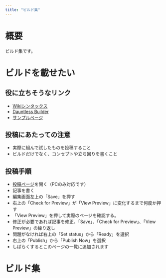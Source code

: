 ```yaml
---
title: "ビルド集"
---
```


# 概要
ビルド集です。

# ビルドを載せたい
## 役に立ちそうなリンク
- [Wikiシンタックス](/readonly/syntax)
- [Dauntless Builder](https://www.dauntless-builder.com/)
- [サンプルページ](/build/sword-移動速度バフ全盛り)

## 投稿にあたっての注意
- 実際に組んで試したものを投稿すること
- ビルドだけでなく、コンセプトや立ち回りを書くこと

## 投稿手順
- [投稿ページ](/admin/#/collections/build/new)を開く（PCのみ対応です）
- 記事を書く
- 編集画面左上の「Save」を押す
- 右上の「Check for Preview」が「View Preview」に変化するまで何度か押す
- 「View Preview」を押して実際のページを確認する。
- 修正が必要であれば記事を修正、「Save」、「Check for Preview」、「View Preview」の繰り返し
- 問題がなければ右上の「Set status」から「Ready」を選択
- 右上の「Publish」から「Publish Now」を選択
- しばらくするとこのページの一覧に追加されます

# ビルド集
